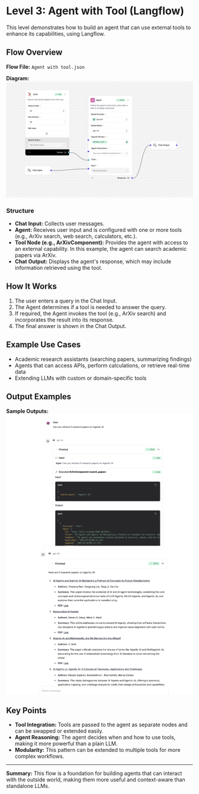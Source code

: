 # Level 3: Agent with Tool (Langflow)

This level demonstrates how to build an agent that can use external tools to enhance its capabilities, using Langflow.

## Flow Overview

**Flow File:** `Agent with tool.json`

**Diagram:**
![Agent with Tool Flow](output/flow.png)

### Structure
- **Chat Input:** Collects user messages.
- **Agent:** Receives user input and is configured with one or more tools (e.g., ArXiv search, web search, calculators, etc.).
- **Tool Node (e.g., ArXivComponent):** Provides the agent with access to an external capability. In this example, the agent can search academic papers via ArXiv.
- **Chat Output:** Displays the agent's response, which may include information retrieved using the tool.

## How It Works
1. The user enters a query in the Chat Input.
2. The Agent determines if a tool is needed to answer the query.
3. If required, the Agent invokes the tool (e.g., ArXiv search) and incorporates the result into its response.
4. The final answer is shown in the Chat Output.

## Example Use Cases
- Academic research assistants (searching papers, summarizing findings)
- Agents that can access APIs, perform calculations, or retrieve real-time data
- Extending LLMs with custom or domain-specific tools

## Output Examples

**Sample Outputs:**
![Output 1](output/output_1.png)
![Output 2](output/output_2.png)

## Key Points
- **Tool Integration:** Tools are passed to the agent as separate nodes and can be swapped or extended easily.
- **Agent Reasoning:** The agent decides when and how to use tools, making it more powerful than a plain LLM.
- **Modularity:** This pattern can be extended to multiple tools for more complex workflows.

---

**Summary:**
This flow is a foundation for building agents that can interact with the outside world, making them more useful and context-aware than standalone LLMs.
